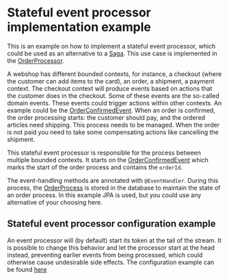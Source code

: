 # Stateful event processor implementation example

This is an example on how to implement a stateful event processor, which could be used as an alternative to a [Saga](../saga). This use case is implemented in the [OrderProcessor](src/main/java/io/axoniq/dev/samples/orderprocessor/OrderProcessor.java).

A webshop has different bounded contexts, for instance, a checkout (where the customer can add items to the card), an order, a shipment, a payment context. The checkout context will produce events based on actions that the customer does in the checkout. Some of these events are the so-called domain events. These events could trigger actions within other contexts. An example could be the [OrderConfirmedEvent](src/main/java/io/axoniq/dev/samples/order/api/OrderConfirmedEvent.java). When an order is confirmed, the order processing starts: the customer should pay, and the ordered articles need shipping. This process needs to be managed. When the order is not paid you need to take some compensating actions like cancelling the shipment.

This stateful event processor is responsible for the process between multiple bounded contexts. It starts on the [OrderConfirmedEvent](src/main/java/io/axoniq/dev/samples/order/api/OrderConfirmedEvent.java) which marks the start of the order process and contains the `orderId`.

The event-handling methods are annotated with `@EventHandler`. During this process, the [OrderProcess](src/main/java/io/axoniq/dev/samples/orderprocessor/OrderProcess.java) is stored in the database to maintain the state of an order process. In this example JPA is used, but you could use any alternative of your choosing here.

## Stateful event processor configuration example

An event processor will (by default) start its token at the tail of the stream. It is possible to change this behavior and let the processor start at the head instead, preventing earlier events from being processed, which could otherwise cause undesirable side effects. The configuration example can be found [here](src/main/java/io/axoniq/dev/samples/config/OrderProcessorConfig.java)
